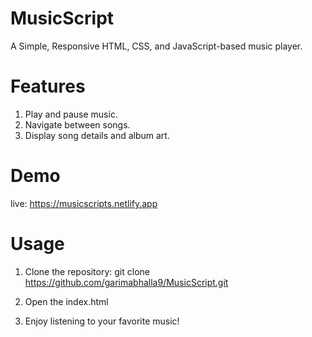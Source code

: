 # MusicScript
A Simple, Responsive HTML, CSS, and JavaScript-based music player.

# Features
1) Play and pause music.
2) Navigate between songs.
3) Display song details and album art.

# Demo
live: https://musicscripts.netlify.app

# Usage
1) Clone the repository:  git clone https://github.com/garimabhalla9/MusicScript.git

3) Open the index.html
4) Enjoy listening to your favorite music!
